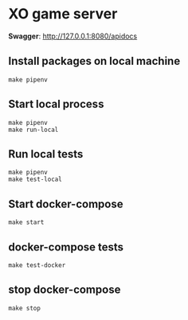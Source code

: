 XO game server
======================

**Swagger**: http://127.0.0.1:8080/apidocs

Install packages on local machine
-----------------------------------------------------

    make pipenv

Start local process
-----------------------------------------------------

    make pipenv
    make run-local

Run local tests
-----------------------------------------------------

    make pipenv
    make test-local

Start docker-compose
-----------------------------------------------------

    make start

docker-compose tests
----------------------------------------------------

    make test-docker

stop docker-compose
-----------------------------------------------------

    make stop
